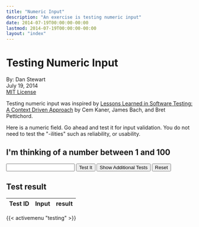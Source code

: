 ```yaml
---
title: "Numeric Input"
description: "An exercise is testing numeric input"
date: 2014-07-19T00:00:00-00:00
lastmod: 2014-07-19T00:00:00-00:00
layout: "index"
---
```


# Testing Numeric Input

By: Dan Stewart\
July 19, 2014\
[MIT License](https://mit-license.org)

Testing numeric input was inspired by 
[Lessons Learned in Software Testing: A Context Driven Approach](https://www.amazon.com/Lessons-Learned-Software-Testing-Context-Driven/dp/0471081124) 
by Cem Kaner, James Bach, and Bret Pettichord.

Here is a numeric field. Go ahead and test it for input validation. You do not need to test the "-ilities" such as reliability, or usability.

## I'm thinking of a number between 1 and 100

<input type="text" id="number" maxlength="14"> <input type="button" value="Test It" id="testButton">
<input type="button" value="Show Additional Tests" id="moreTestsButton">
<input type="button" value="Reset" id="resetButton">

<div id="message" role="alert"></div>

## Test result

<table id="testresult">
<thead>
<tr>
<th>Test ID</th>
<th>Input</th>
<th>result</th>
</tr>
</thead>
<tbody id="testingresult">
</tbody>
</table>

<script src="/js/numericinput.js"></script>
<script type="text/javascript">
(function($) {
  var table = $('#testresult').DataTable({
                paging: false,
                searching: false
            });

  $('#number').keyup(function(event) {
    if(event && event.key == 'Enter') {
      test();
    }
  });

  $('#testButton').click(function() {
    test();
  });

  $('#resetButton').click(function() {
    table.clear().draw();
    $('#message').html('').removeClass('alert-danger').removeClass('alert-success');
  });

  $('#moreTestsButton').click(function() {
    var moreTestsFound = false;
    var testMessages = '';

    for (var i = 0; i < numericInputTestResults.length; i++) {

      if(table.column(0).data().indexOf(numericInputTestResults[i].Id) < 0) { 

        moreTestsFound = true;

        testMessages += 'Added test ID ' + numericInputTestResults[i].Id 
          + ' with example input ' + numericInputTestResults[i].Input + '.<br>';

        table.row.add([
          numericInputTestResults[i].Id,
          htmlEncode(numericInputTestResults[i].Input),
          numericInputTestResults[i].Description
        ]).draw();
      }
    }

    if(moreTestsFound) {
      $('#message').addClass('alert').removeClass('alert-danger').addClass('alert-success')
      .html(testMessages);
    } 
    else {
      $('#message').addClass('alert').removeClass('alert-danger').addClass('alert-success')
      .html('Added test for ' + result.Input + '.');
    }
  });

  function test() {
    var numericInput = $('#number').val();
    var result = numericInputTest(numericInput);

    if(table.column(0).data().indexOf(result.Id) >= 0 
      && table.column(1).data().indexOf(result.Input) >= 0) { 
      $('#message').addClass('alert').removeClass('alert-success').addClass('alert-danger')
      .html('A test for ' + result.Input + ' has already been performed.');
      return;
    }

    var input = htmlEncode(result.Input);

    table.row.add([
      result.Id,
      input,
      result.Description
    ]).draw();

    $('#message').addClass('alert').removeClass('alert-danger').addClass('alert-success')
      .html('Added test ID ' + result.Id + ' for input ' + input + '.');
  }

  function htmlEncode(value) {
    return $('<div/>').text(value).html();
  }
  })(jQuery)
  </script>
  <script>
  (function($){
  $('#testing').addClass('active');
})(jQuery);
</script>

{{< activemenu "testing" >}}